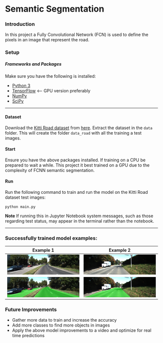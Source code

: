 # Semantic Segmentation
### Introduction
In this project a Fully Convolutional Network (FCN) is used to define the pixels in an image that represent the road.

### Setup
##### Frameworks and Packages
Make sure you have the following is installed:
 - [Python 3](https://www.python.org/)
 - [TensorFlow](https://www.tensorflow.org/) <-- GPU version preferably
 - [NumPy](http://www.numpy.org/)
 - [SciPy](https://www.scipy.org/)

---

#### Dataset
Download the [Kitti Road dataset](http://www.cvlibs.net/datasets/kitti/eval_road.php) from [here](http://www.cvlibs.net/download.php?file=data_road.zip).  Extract the dataset in the `data` folder.  This will create the folder `data_road` with all the training a test images.

#### Start
Ensure you have the above packages installed. If training on a CPU be prepared to wait a while. This project it best trained on a GPU due to the complexity of FCNN semantic segmentation.

#### Run
Run the following command to train and run the model on the Kitti Road dataset test images:
```
python main.py
```
**Note** If running this in Jupyter Notebook system messages, such as those regarding test status, may appear in the terminal rather than the notebook.

---

### Successfully trained model examples:
[image1]: ./example_images/umm_000008_original.png
[image2]: ./example_images/um_000022_original.png
[image3]: ./example_images/umm_000008.png
[image4]: ./example_images/um_000022.png

|Example 1| Example 2|
|:---:|:---:|
|![Original Sample 1][image1] |![Original Sample 1][image2]|
|![Prediction Sample 1][image3] |![Prediction Sample 1][image4]|

### Future Improvements
* Gather more data to train and increase the accuracy
* Add more classes to find more objects in images
* Apply the above model improvements to a video and optimize for real time predictions



